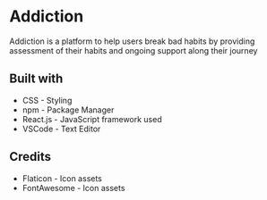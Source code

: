 # Addiction
Addiction is a platform to help users break bad habits by providing assessment of their habits and ongoing support along their journey 

## Built with
* CSS - Styling
* npm - Package Manager
* React.js - JavaScript framework used
* VSCode - Text Editor

## Credits
* Flaticon - Icon assets
* FontAwesome - Icon assets

